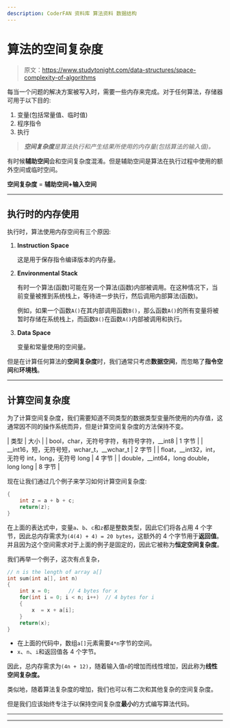 ```yaml
---
description: CoderFAN 资料库 算法资料 数据结构
---
```


# 算法的空间复杂度

> 原文：<https://www.studytonight.com/data-structures/space-complexity-of-algorithms>

每当一个问题的解决方案被写入时，需要一些内存来完成。对于任何算法，存储器可用于以下目的:

1.  变量(包括常量值、临时值)
2.  程序指令
3.  执行

> ***空间复杂度**是算法执行和产生结果所使用的内存量(包括算法的输入值)。*

有时候**辅助空间**会和空间复杂度混淆。但是辅助空间是算法在执行过程中使用的额外空间或临时空间。

**空间复杂度** = **辅助空间+输入空间**

* * *

## 执行时的内存使用

执行时，算法使用内存空间有三个原因:

1.  **Instruction Space**

    这是用于保存指令编译版本的内存量。

2.  **Environmental Stack**

    有时一个算法(函数)可能在另一个算法(函数)内部被调用。在这种情况下，当前变量被推到系统栈上，等待进一步执行，然后调用内部算法(函数)。

    例如，如果一个函数`A()`在其内部调用函数`B()`，那么函数`A()`的所有变量将被暂时存储在系统栈上，而函数`B()`在函数`A()`内部被调用和执行。

3.  **Data Space**

    变量和常量使用的空间量。

但是在计算任何算法的**空间复杂度**时，我们通常只考虑**数据空间**，而忽略了**指令空间**和**环境栈**。

* * *

## 计算空间复杂度

为了计算空间复杂度，我们需要知道不同类型的数据类型变量所使用的内存值，这通常因不同的操作系统而异，但是计算空间复杂度的方法保持不变。

| 类型 | 大小 |
| bool，char，无符号字符，有符号字符，__int8 | 1 字节 |
| __int16，短，无符号短，wchar_t，__wchar_t | 2 字节 |
| float，__int32，int，无符号 int，long，无符号 long | 4 字节 |
| double，__int64，long double，long long | 8 字节 |

现在让我们通过几个例子来学习如何计算空间复杂度:

```cpp
{
    int z = a + b + c;
    return(z);
}
```

在上面的表达式中，变量`a`、`b`、`c`和`z`都是整数类型，因此它们将各占用 4 个字节，因此总内存需求为`(4(4) + 4) = 20 bytes`，这额外的 4 个字节用于**返回值**。并且因为这个空间需求对于上面的例子是固定的，因此它被称为**恒定空间复杂度**。

我们再举一个例子，这次有点复杂，

```cpp
// n is the length of array a[]
int sum(int a[], int n)
{
	int x = 0;		// 4 bytes for x
	for(int i = 0; i < n; i++)	// 4 bytes for i
	{	
	    x  = x + a[i];		
	}
	return(x);
}
```

*   在上面的代码中，数组`a[]`元素需要`4*n`字节的空间。
*   `x`、`n`、`i`和返回值各 4 个字节。

因此，总内存需求为`(4n + 12)`，随着输入值`n`的增加而线性增加，因此称为**线性空间复杂度。**

类似地，随着算法复杂度的增加，我们也可以有二次和其他复杂的空间复杂度。

但是我们应该始终专注于以保持空间复杂度**最小**的方式编写算法代码。

* * *

* * *